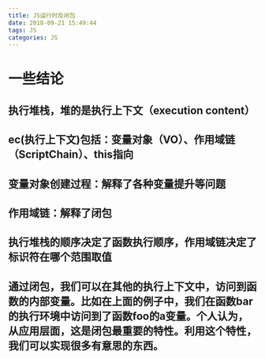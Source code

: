 ```yaml
---
title: JS运行时及闭包 
date: 2018-09-21 15:49:44
tags: JS
categories: JS
---
```

# 一些结论 
## 执行堆栈，堆的是执行上下文（execution content）
## ec(执行上下文)包括：变量对象（VO）、作用域链（ScriptChain）、this指向
## 变量对象创建过程：解释了各种变量提升等问题
## 作用域链：解释了闭包
## 执行堆栈的顺序决定了函数执行顺序，作用域链决定了标识符在哪个范围取值
## 通过闭包，我们可以在其他的执行上下文中，访问到函数的内部变量。比如在上面的例子中，我们在函数bar的执行环境中访问到了函数foo的a变量。个人认为，从应用层面，这是闭包最重要的特性。利用这个特性，我们可以实现很多有意思的东西。